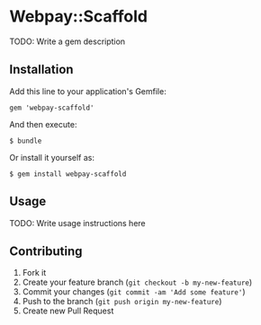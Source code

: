# Webpay::Scaffold

TODO: Write a gem description

## Installation

Add this line to your application's Gemfile:

    gem 'webpay-scaffold'

And then execute:

    $ bundle

Or install it yourself as:

    $ gem install webpay-scaffold

## Usage

TODO: Write usage instructions here

## Contributing

1. Fork it
2. Create your feature branch (`git checkout -b my-new-feature`)
3. Commit your changes (`git commit -am 'Add some feature'`)
4. Push to the branch (`git push origin my-new-feature`)
5. Create new Pull Request
